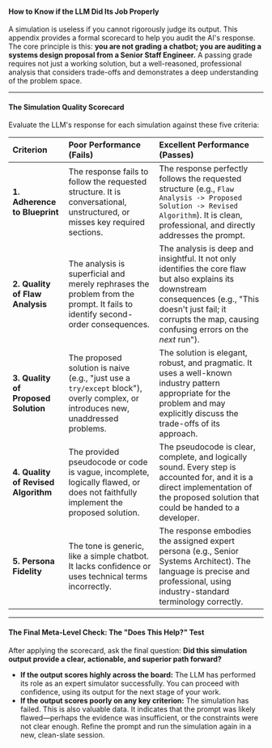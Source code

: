 #### **How to Know if the LLM Did Its Job Properly**

A simulation is useless if you cannot rigorously judge its output. This appendix provides a formal scorecard to help you audit the AI's response. The core principle is this: **you are not grading a chatbot; you are auditing a systems design proposal from a Senior Staff Engineer.** A passing grade requires not just a working solution, but a well-reasoned, professional analysis that considers trade-offs and demonstrates a deep understanding of the problem space.

---

#### **The Simulation Quality Scorecard**

Evaluate the LLM's response for each simulation against these five criteria:

| Criterion                           | Poor Performance (Fails)                                                                                                         | Excellent Performance (Passes)                                                                                                                                                                                             |
| :---------------------------------- | :------------------------------------------------------------------------------------------------------------------------------- | :------------------------------------------------------------------------------------------------------------------------------------------------------------------------------------------------------------------------- |
| **1. Adherence to Blueprint**       | The response fails to follow the requested structure. It is conversational, unstructured, or misses key required sections.       | The response perfectly follows the requested structure (e.g., `Flaw Analysis -> Proposed Solution -> Revised Algorithm`). It is clean, professional, and directly addresses the prompt.                                    |
| **2. Quality of Flaw Analysis**     | The analysis is superficial and merely rephrases the problem from the prompt. It fails to identify second-order consequences.    | The analysis is deep and insightful. It not only identifies the core flaw but also explains its downstream consequences (e.g., "This doesn't just fail; it corrupts the map, causing confusing errors on the _next_ run"). |
| **3. Quality of Proposed Solution** | The proposed solution is naive (e.g., "just use a `try/except` block"), overly complex, or introduces new, unaddressed problems. | The solution is elegant, robust, and pragmatic. It uses a well-known industry pattern appropriate for the problem and may explicitly discuss the trade-offs of its approach.                                               |
| **4. Quality of Revised Algorithm** | The provided pseudocode or code is vague, incomplete, logically flawed, or does not faithfully implement the proposed solution.  | The pseudocode is clear, complete, and logically sound. Every step is accounted for, and it is a direct implementation of the proposed solution that could be handed to a developer.                                       |
| **5. Persona Fidelity**             | The tone is generic, like a simple chatbot. It lacks confidence or uses technical terms incorrectly.                             | The response embodies the assigned expert persona (e.g., Senior Systems Architect). The language is precise and professional, using industry-standard terminology correctly.                                               |

---

#### **The Final Meta-Level Check: The "Does This Help?" Test**

After applying the scorecard, ask the final question: **Did this simulation output provide a clear, actionable, and superior path forward?**

- **If the output scores highly across the board:** The LLM has performed its role as an expert simulator successfully. You can proceed with confidence, using its output for the next stage of your work.
- **If the output scores poorly on any key criterion:** The simulation has failed. This is also valuable data. It indicates that the prompt was likely flawed—perhaps the evidence was insufficient, or the constraints were not clear enough. Refine the prompt and run the simulation again in a new, clean-slate session.
